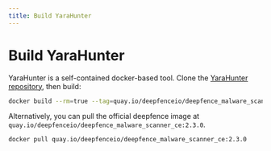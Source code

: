 ```yaml
---
title: Build YaraHunter
---
```


# Build YaraHunter

YaraHunter is a self-contained docker-based tool. Clone the [YaraHunter repository](https://github.com/deepfence/YaraHunter), then build:

```bash
docker build --rm=true --tag=quay.io/deepfenceio/deepfence_malware_scanner_ce:2.3.0 -f Dockerfile .
```

Alternatively, you can pull the official deepfence image at `quay.io/deepfenceio/deepfence_malware_scanner_ce:2.3.0`.

```bash
docker pull quay.io/deepfenceio/deepfence_malware_scanner_ce:2.3.0
```
